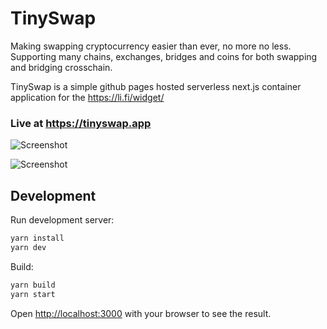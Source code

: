 # TinySwap

Making swapping cryptocurrency easier than ever, no more no less.<br>
Supporting many chains, exchanges, bridges and coins for both swapping and bridging crosschain.

TinySwap is a simple github pages hosted serverless next.js container application for the https://li.fi/widget/

### Live at https://tinyswap.app

![Screenshot](https://github.com/paintoshi/tinyswap/blob/main/public/screen1.png?raw=true)

![Screenshot](https://github.com/paintoshi/tinyswap/blob/main/public/screen2.png?raw=true)

## Development

Run development server:

```bash
yarn install
yarn dev
```

Build:

```bash
yarn build
yarn start
```

Open [http://localhost:3000](http://localhost:3000) with your browser to see the result.